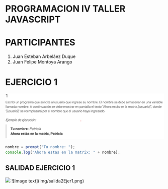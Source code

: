 # PROGRAMACION IV TALLER JAVASCRIPT 

# PARTICIPANTES
1. Juan Esteban Arbeláez Duque
2. Juan Felipe Montoya Arango

# EJERCICIO 1
![Image text](img/ejercicio-1.png)

```javascript
nombre = prompt("Tu nombre: ");
console.log("Ahora estas en la matrix: " + nombre);
```
## SALIDAD EJERCICIO 1 
<img src= "ima/salida1Ejer1.png" width="150">
![Image text](img/salida2Ejer1.png)

